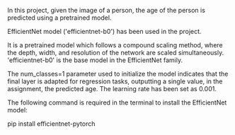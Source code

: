 In this project, given the image of a person, the age of the person is predicted using a pretrained model.

EfficientNet model ('efficientnet-b0') has been used in the project. 

It is a pretrained model which follows a compound scaling method, where the depth, width, and resolution of the network are scaled simultaneously. 'efficientnet-b0' is the base model in the EfficientNet family.

The num_classes=1 parameter used to initialize the model indicates that the final layer is adapted for regression tasks, outputting a single value, in the assignment, the predicted age. The learning rate has been set as 0.001.

The following command is required in the terminal to install the EfficientNet model:

pip install efficientnet-pytorch

